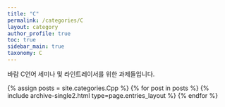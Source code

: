 ```yaml
---
title: "C"
permalink: /categories/C
layout: category
author_profile: true
toc: true
sidebar_main: true
taxonomy: C
---
```


바람 C언어 세미나 및 라인트레이서를 위한 과제들입니다.

{% assign posts = site.categories.Cpp %}
{% for post in posts %} {% include archive-single2.html type=page.entries_layout %} {% endfor %}